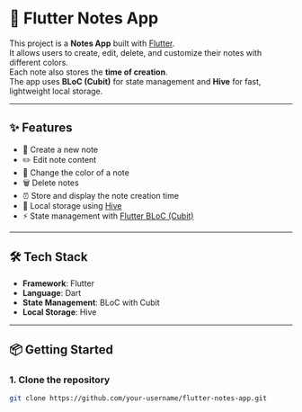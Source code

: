 # 📒 Flutter Notes App

This project is a **Notes App** built with [Flutter](https://flutter.dev/).  
It allows users to create, edit, delete, and customize their notes with different colors.  
Each note also stores the **time of creation**.  
The app uses **BLoC (Cubit)** for state management and **Hive** for fast, lightweight local storage.

---

## ✨ Features

- 📝 Create a new note  
- ✏️ Edit note content  
- 🎨 Change the color of a note  
- 🗑️ Delete notes  
- ⏰ Store and display the note creation time  
- 💾 Local storage using [Hive](https://pub.dev/packages/hive)  
- ⚡ State management with [Flutter BLoC (Cubit)](https://pub.dev/packages/flutter_bloc)  

---

## 🛠️ Tech Stack

- **Framework**: Flutter  
- **Language**: Dart  
- **State Management**: BLoC with Cubit  
- **Local Storage**: Hive  

---

## 📦 Getting Started

### 1. Clone the repository
```bash
git clone https://github.com/your-username/flutter-notes-app.git
